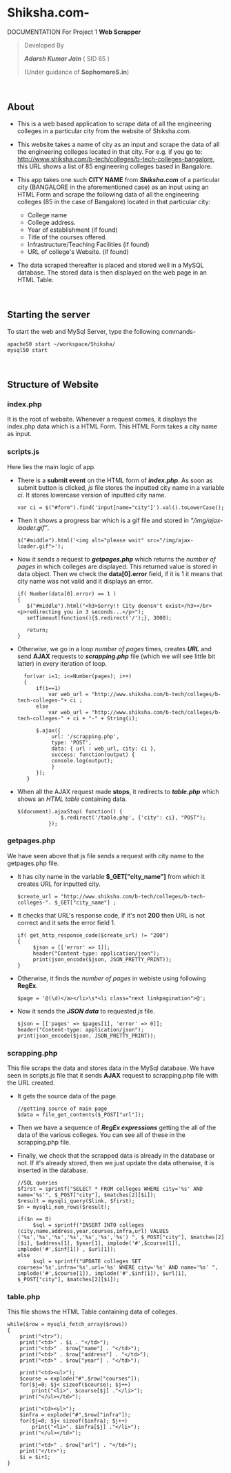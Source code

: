 # Shiksha.com-

DOCUMENTATION For Project 1 **Web Scrapper**

> Developed By
>
> ***Adarsh Kumar Jain*** ( SID 65 )
>
> (Under guidance of **SophomoreS.in**)

<br/>

## About
- This is a web based application to scrape data of all the engineering colleges in a particular city from the website of Shiksha.com.
- This website takes a name of city as an input and scrape the data of all the engineering colleges located in that city. For e.g. if you go to: http://www.shiksha.com/b-tech/colleges/b-tech-colleges-bangalore, this URL shows a list of 85 engineering colleges based in Bangalore.
- This app takes one such **CITY NAME** from ***Shiksha.com*** of a particular city (BANGALORE in the aforementioned case) as an input using an HTML Form and scrape the following data of all the engineering colleges (85 in the case of Bangalore) located in that particular city:
  - College name
  - College address.
  - Year of establishment (if found)
  - Title of the courses offered.
  - Infrastructure/Teaching Facilities (if found)
  - URL of college's Website. (if found)

- The data scraped thereafter is placed and stored well in a MySQL database. The stored data is then displayed on the web page in an HTML Table.

<br/>

## Starting the server
To start the web and MySql Server, type the following commands-
```
apache50 start ~/workspace/Shiksha/
mysql50 start
```

<br/>

## Structure of Website
### index.php
It is the root of website. Whenever a request comes, it displays the index.php data which is a HTML Form. This HTML Form takes a city name as input.

### scripts.js
Here lies the main logic of app.
- There is a **submit event** on the HTML form of ***index.php***. As soon as submit button is clicked, _js_ file stores the inputted city name in a variable _ci_. It stores lowercase version of inputted city name.
  ```
  var ci = $("#form").find('input[name="city"]').val().toLowerCase();
  ```
  
- Then it shows a progress bar which is a gif file and stored in _"/img/ajax-loader.gif"_.
  ```
  $("#middle").html('<img alt="please wait" src="/img/ajax-loader.gif">');
  ```
  
 - Now it sends a request to ***getpages.php*** which returns the _number of pages_ in which colleges are displayed. This returned value is stored in data object. Then we check the **data[0].error** field, if it is 1 it means that city name was not valid and it displays an error.
    ```
    if( Number(data[0].error) == 1 )
    {
       $("#middle").html("<h3>Sorry!! City doensn't exist</h3></br><p>redirecting you in 3 seconds...</p>");
       setTimeout(function(){$.redirect('/');}, 3000);
                
       return;
    }
    ```
  
- Otherwise, we go in a loop _number of pages_ times, creates ***URL*** and send **AJAX** requests to ***scrapping.php*** file (which we will see little bit latter) in every iteration of loop.
  ```
    for(var i=1; i<=Number(pages); i++)
    {
        if(i==1)
            var web_url = "http://www.shiksha.com/b-tech/colleges/b-tech-colleges-"+ ci ;
        else
            var web_url = "http://www.shiksha.com/b-tech/colleges/b-tech-colleges-" + ci + "-" + String(i);
                
        $.ajax({
             url: '/scrapping.php',
             type: 'POST',
             data: { url : web_url, city: ci },
             success: function(output) {
             console.log(output);
             }
        });
     }
  ```
  
- When all the AJAX request made **stops**, it redirects to ***table.php*** which shows an _HTML table_ containing data.
  ```
  $(document).ajaxStop( function() {                
                $.redirect('/table.php', {'city': ci}, "POST");              
            });
  ```
  
### getpages.php
We have seen above that js file sends a request with city name to the getpages.php file.
- It has city name in the variable **$\_GET["city_name"]** from which it creates URL for inputted city.
  ```
  $create_url = "http://www.shiksha.com/b-tech/colleges/b-tech-colleges-". $_GET["city_name"] ;
  ```
  
- It checks that URL's response code, if it's not **200** then URL is not correct and it sets the error field 1.
  ```
  if( get_http_response_code($create_url) != "200")
  {
       $json = [['error' => 1]];
       header("Content-type: application/json");
       print(json_encode($json, JSON_PRETTY_PRINT));
  }
  ```
  
- Otherwise, it finds the _number of pages_ in webiste using following **RegEx**.
  ```
  $page = '@(\d)</a></li>\s*<li class="next linkpagination">@';
  ```
  
- Now it sends the ***JSON data*** to requested _js_ file.
  ```
  $json = [['pages' => $pages[1], 'error' => 0]];  
  header("Content-type: application/json");
  print(json_encode($json, JSON_PRETTY_PRINT));
  ```
  
### scrapping.php
This file scraps the data and stores data in the MySql database.
We have seen in scripts.js file that it sends **AJAX** request to scrapping.php file with the URL created.
- It gets the source data of the page.
  ```
  //getting source of main page
  $data = file_get_contents($_POST["url"]);
  ```
  
- Then we have a sequence of ***RegEx expressions*** getting the all of the data of the various colleges. You can see all of these in the scrapping.php file.
- Finally, we check that the scrapped data is already in the database or not. If it's already stored, then we just update the data otherwise, it is inserted in the database.
  ```
  //SQL queries
  $first = sprintf("SELECT * FROM colleges WHERE city='%s' AND name='%s'", $_POST["city"], $matches[2][$i]);
  $result = mysqli_query($link, $first);
  $n = mysqli_num_rows($result);

  if($n == 0)
       $sql = sprintf("INSERT INTO colleges (city,name,address,year,courses,infra,url) VALUES ('%s','%s','%s','%s','%s','%s','%s') ", $_POST["city"], $matches[2][$i], $address[1], $year[1], implode('#',$course[1]), implode('#',$inf[1]) , $url[1]);
  else
       $sql = sprintf("UPDATE colleges SET courses='%s',infra='%s',url='%s' WHERE city='%s' AND name='%s' ", implode('#',$course[1]), implode('#',$inf[1]), $url[1], $_POST["city"], $matches[2][$i]);
  ```

### table.php
This file shows the HTML Table containing data of colleges.
```
while($row = mysqli_fetch_array($rows))
{
	print("<tr>");
	print("<td>" . $i . "</td>");
	print("<td>" . $row["name"] . "</td>");
	print("<td>" . $row["address"] . "</td>");
	print("<td>" . $row["year"] . "</td>");
	
	print("<td><ul>");
	$course = explode("#",$row["courses"]);
	for($j=0; $j< sizeof($course); $j++)
		print("<li>". $course[$j] ."</li>");
	print("</ul></td>");
	
	print("<td><ul>");
	$infra = explode("#",$row["infra"]);
	for($j=0; $j< sizeof($infra); $j++)
		print("<li>". $infra[$j] ."</li>");
	print("</ul></td>");

	print("<td>" . $row["url"] . "</td>");
	print("</tr>");
	$i = $i+1;
}
